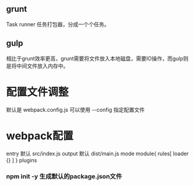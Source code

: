 ## grunt
Task runner
任务打包器，分成一个个任务。

## gulp
相比于grunt效率更高，grunt需要将文件放入本地磁盘，需要IO操作，而gulp则是将中间文件放入内存中。

# 配置文件调整
默认是 webpack.config.js
可以使用 --config 指定配置文件

# webpack配置
entry   默认 src/index.js
output  默认 dist/main.js
mode
module{
    rules[              loader
        {}
    ]
}
plugins

### npm init -y 生成默认的package.json文件

